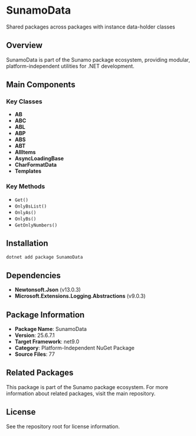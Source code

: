 # SunamoData

Shared packages across packages with instance data-holder classes

## Overview

SunamoData is part of the Sunamo package ecosystem, providing modular, platform-independent utilities for .NET development.

## Main Components

### Key Classes

- **AB**
- **ABC**
- **ABL**
- **ABP**
- **ABS**
- **ABT**
- **AllItems**
- **AsyncLoadingBase**
- **CharFormatData**
- **Templates**

### Key Methods

- `Get()`
- `OnlyBsList()`
- `OnlyAs()`
- `OnlyBs()`
- `GetOnlyNumbers()`

## Installation

```bash
dotnet add package SunamoData
```

## Dependencies

- **Newtonsoft.Json** (v13.0.3)
- **Microsoft.Extensions.Logging.Abstractions** (v9.0.3)

## Package Information

- **Package Name**: SunamoData
- **Version**: 25.6.7.1
- **Target Framework**: net9.0
- **Category**: Platform-Independent NuGet Package
- **Source Files**: 77

## Related Packages

This package is part of the Sunamo package ecosystem. For more information about related packages, visit the main repository.

## License

See the repository root for license information.
